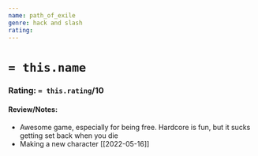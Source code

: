 ```yaml
---
name: path_of_exile
genre: hack and slash
rating:
---
```

# `= this.name`
### Rating: `= this.rating`/10

#### Review/Notes:
- Awesome game, especially for being free. Hardcore is fun, but it sucks getting set back when you die
- Making a new character [[2022-05-16]]